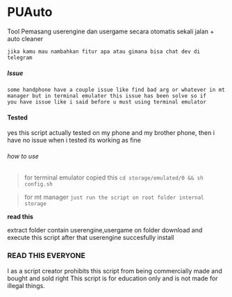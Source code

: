 # PUAuto
Tool Pemasang userengine dan usergame secara otomatis sekali jalan + auto cleaner

```
jika kamu mau nambahkan fitur apa atau gimana bisa chat dev di telegram 
```

##### Issue 
```
some handphone have a couple issue like find bad arg or whatever in mt manager but in terminal emulater this issue has been solve so if 
you have issue like i said before u must using terminal emulator
```

#### Tested
yes this script actually tested on my phone and my brother phone, then i have no issue when i tested its working as fine

###### how to use
> for terminal emulator copied this
`cd storage/emulated/0 && sh config.sh`

> for mt manager
`just run the script on root folder internal storage`

__read this__

extract folder contain userengine,usergame on folder download and execute this script after that userengine succesfully install

### READ THIS EVERYONE 
I as a script creator prohibits this script from being commercially made and bought and sold right
This script is for education only and is not made for illegal things.

